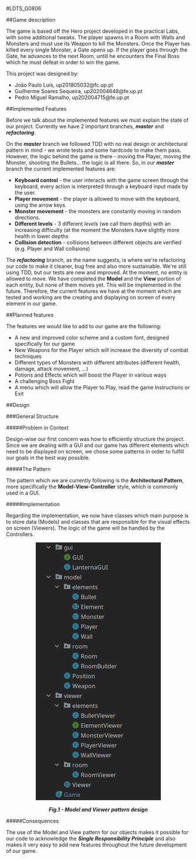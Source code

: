 #LDTS_G0806

##Game description

The game is based off the Hero project developed in the practical Labs, with some additional tweaks. The player spawns in a Room with Walls and Monsters and must use its Weapon to kill the Monsters. Once the Player has killed every single Monster, a Gate opens up. If the player goes through the Gate, he advances to the next Room, untill he encounters the Final Boss which he must defeat in order to win the game.

This project was designed by:
<ul>
<li>João Paulo Luís, up201805032@fc.up.pt</li>
<li>Guilherme Soares Sequeira, up202004648@fe.up.pt</li>
<li>Pedro Miguel Ramalho, up202004715@fe.up.pt</li>
</ul>

##Implemented Features

Before we talk about the implemented features we must explain the state of our project.
Currently we have 2 important branches, <b><i>master</i></b> and <b><i>refactoring</i></b>.

On the <b><i>master</i></b> branch we followed TDD with no real design or architectural pattern in mind - we wrote tests and some hardcode to make them pass. However, the logic behind
the game is there - moving the Player, moving the Monster, shooting the Bullets... the logic is all there. So, in our <b><i>master</i></b> branch
the current implemented features are:
<ul>
<li><b>Keyboard control</b> - the user interacts with the game screen through the keyboard, every action is interpreted through a keyboard input made by the user.</li>
<li><b>Player movement</b> - the player is allowed to move with the keyboard, using the arrow keys.</li>
<li><b>Monster movement</b> - the monsters are constantly moving in random directions.</li>
<li><b>Different levels</b> - 3 different <i>levels</i> (we call them depths) with an increasing difficulty (at the moment the Monsters have slightly more health in lower depths</li>
<li><b>Collision detection</b> - collisions between different objects are verified (e.g. Player and Wall collisions)</li>
</ul>

The <b><i>refactoring</i></b> branch, as the name suggests, is where we're refactoring our code to make it cleaner, bug free and also more sustainable.
We're still using TDD, but our tests are new and improved. At the moment, no entity is allowed to move. We have completed the <b>Model</b> and the <b>View</b> portion of each entity, but none of them moves yet. This will be implemented in the future.
Therefore, the current features we have at the moment which are tested and working are the creating and displaying on screen of every element in our game.

##Planned features

The features we would like to add to our game are the following:
<ul>
<li>A new and improved color scheme and a custom font, designed specifically for our game</li>
<li>New Weapons for the Player which will increase the diversity of combat techniques</li>
<li>Different types of Monsters with different attributes (different health, damage, attack movement, ...)</li>
<li>Potions and Effects which will boost the Player in various ways</li>
<li>A challenging Boss Fight</li>
<li>A menu which will allow the Player to Play, read the game Instructions or Exit</li>
</ul>

##Design

###General Structure

#####Problem in Context

Design-wise our first concern was how to efficiently structure the project. Since we are dealing with a GUI and our game has different elements which need to be displayed on screen, we chose some patterns in order to fulfill our goals in the best way possible.

#####The Pattern

The pattern which we are currently following is the <b>Architectural Pattern</b>, more specifically the <b>Model-View-Controller</b> style, which is commonly used in a GUI.

#####Implementation

Regarding the implementation, we now have classes which main purpose is to store data (Models) and classes that are responsible for
the visual effects on screen (Viewers). The logic of the game will be handled by the Controllers.

<p align="center">
    <img src="screenshots/mvc/ModelsAndViewers.png">
</p>

<p align="center"> <b><i>Fig.1 - Model and Viewer pattern design</i></b>

#####Consequences

The use of the Model and View pattern for our objects makes it possible for our code to acknowledge the <b><i>Single Responsibility Principle</b></i> and also makes it very easy to add new features throughout the future development of our game.